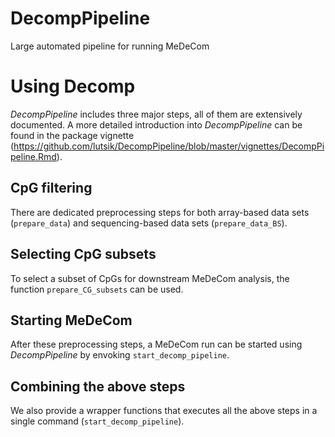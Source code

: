 # DecompPipeline
Large automated pipeline for running MeDeCom 

# Using Decomp
*DecompPipeline* includes three major steps, all of them are extensively documented. A more detailed introduction into *DecompPipeline* can be found in the package vignette (https://github.com/lutsik/DecompPipeline/blob/master/vignettes/DecompPipeline.Rmd).

## CpG filtering
There are dedicated preprocessing steps for both array-based data sets (```prepare_data```) and sequencing-based data sets (```prepare_data_BS```).

## Selecting CpG subsets
To select a subset of CpGs for downstream MeDeCom analysis, the function ```prepare_CG_subsets``` can be used.

## Starting MeDeCom
After these preprocessing steps, a MeDeCom run can be started using *DecompPipeline* by envoking ```start_decomp_pipeline```.

## Combining the above steps
We also provide a wrapper functions that executes all the above steps in a single command (```start_decomp_pipeline```).
